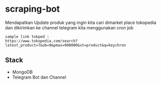 # scraping-bot

<p>Mendapatkan Update produk yang ingin kita cari dimarket place tokopedia dan dikirimkan ke channel telegram kita menggunakan cron job</p>

```
sample link tokped : 
https://www.tokopedia.com/search?latest_product=7&ob=9&pmax=900000&st=product&q=keychron
```
## Stack
 - MongoDB
 - Telegram Bot dan Channel
